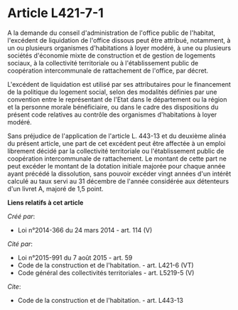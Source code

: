 # Article L421-7-1

A la demande du conseil d'administration de l'office public de l'habitat, l'excédent de liquidation de l'office dissous peut
être attribué, notamment, à un ou plusieurs organismes d'habitations à loyer modéré, à une ou plusieurs sociétés d'économie
mixte de construction et de gestion de logements sociaux, à la collectivité territoriale ou à l'établissement public de
coopération intercommunale de rattachement de l'office, par décret. 

L'excédent de liquidation est utilisé par ses attributaires pour le financement de la politique du logement social, selon des
modalités définies par une convention entre le représentant de l'Etat dans le département ou la région et la personne morale
bénéficiaire, ou dans le cadre des dispositions du présent code relatives au contrôle des organismes d'habitations à loyer
modéré. 

Sans préjudice de l'application de l'article L. 443-13 et du deuxième alinéa du présent article, une part de cet excédent
peut être affectée à un emploi librement décidé par la collectivité territoriale ou l'établissement public de coopération
intercommunale de rattachement. Le montant de cette part ne peut excéder le montant de la dotation initiale majorée pour
chaque année ayant précédé la dissolution, sans pouvoir excéder vingt années d'un intérêt calculé au taux servi au 31
décembre de l'année considérée aux détenteurs d'un livret A, majoré de 1,5 point.

**Liens relatifs à cet article**

_Créé par_:

  - Loi n°2014-366 du 24 mars 2014 - art. 114 (V)

_Cité par_:

  - Loi n°2015-991 du 7 août 2015 - art. 59
  - Code de la construction et de l'habitation. - art. L421-6 (VT)
  - Code général des collectivités territoriales - art. L5219-5 (V)

_Cite_:

  - Code de la construction et de l'habitation. - art. L443-13

